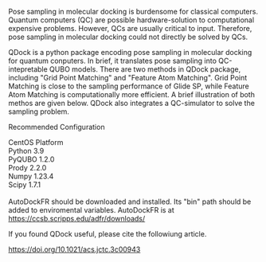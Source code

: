   Pose sampling in molecular docking is burdensome for classical computers. Quantum computers (QC) are possible hardware-solution to computational expensive problems. However, QCs are usually critical to input. Therefore, pose sampling in molecular docking could not directly be solved by QCs.<p>
  QDock is a python package encoding pose sampling in molecular docking for quantum conputers. In brief, it translates pose sampling into QC-intepretable QUBO models. There are two methods in QDock package, including "Grid Point Matching" and "Feature Atom Matching". Grid Point Matching is close to the sampling performance of Glide SP, while Feature Atom Matching is computationally more efficient. A brief illustration of both methos are given below. QDock also integrates a QC-simulator to solve the sampling problem.<p><p>
Recommended Configuration<p>
CentOS Platform<br>
Python   3.9<br>
PyQUBO   1.2.0<br>
Prody    2.2.0<br>
Numpy    1.23.4<br>
Scipy    1.7.1<br>
<br>
AutoDockFR should be downloaded and installed. Its "bin" path should be added to enviromental variables. AutoDockFR is at https://ccsb.scripps.edu/adfr/downloads/ <p>
If you found QDock useful, please cite the followiung article.<p>
https://doi.org/10.1021/acs.jctc.3c00943
